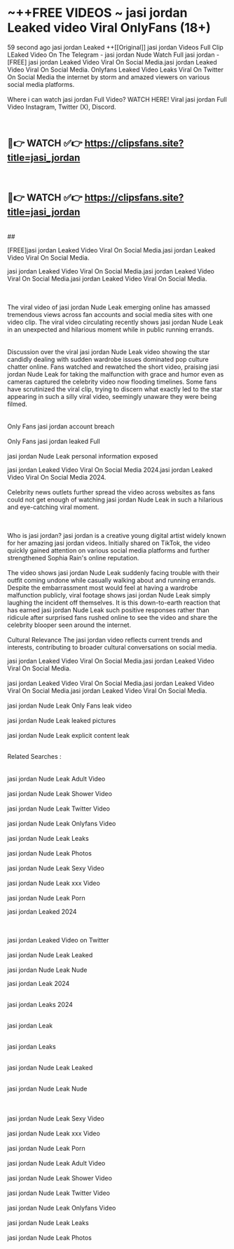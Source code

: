 # ~++FREE VIDEOS ~ jasi jordan Leaked video Viral OnlyFans (18+)<br>


59 second ago jasi jordan Leaked ++[[Original]] jasi jordan Videos Full Clip LEaked Video On The Telegram  - jasi jordan Nude  Watch Full jasi jordan - [FREE] jasi jordan Leaked Video Viral On Social Media.jasi jordan Leaked Video Viral On Social Media.   Onlyfans Leaked Video Leaks Viral On Twitter On Social Media the internet by storm and amazed viewers on various social media platforms. <br><br>
Where i can watch jasi jordan Full Video? WATCH HERE! Viral jasi jordan Full Video Instagram, Twitter (X), Discord. <br>


 <br>

##  🔴👉 WATCH ✅👉  <a href="https://clipsfans.site?title=jasi_jordan&ref=git">https://clipsfans.site?title=jasi_jordan</a> <br>
  <br>

##  🔴👉 WATCH ✅👉  <a href="https://clipsfans.site?title=jasi_jordan&ref=git">https://clipsfans.site?title=jasi_jordan</a> <br>
  <br>
  ##



[FREE]jasi jordan Leaked Video Viral On Social Media.jasi jordan Leaked Video Viral On Social Media. <br>

jasi jordan Leaked Video Viral On Social Media.jasi jordan Leaked Video Viral On Social Media.jasi jordan Leaked Video Viral On Social Media. <br>


  <br>

  <br>
The viral video of jasi jordan Nude Leak emerging online has amassed tremendous views across fan accounts and social media sites with one video clip. The viral video circulating recently shows jasi jordan Nude Leak in an unexpected and hilarious moment while in public running errands.<br>
<br>


<br>
Discussion over the viral jasi jordan Nude Leak video showing the star candidly dealing with sudden wardrobe issues dominated pop culture chatter online. Fans watched and rewatched the short video, praising jasi jordan Nude Leak for taking the malfunction with grace and humor even as cameras captured the celebrity video now flooding timelines. Some fans have scrutinized the viral clip, trying to discern what exactly led to the star appearing in such a silly viral video, seemingly unaware they were being filmed.<br>
<br>
<br> 
Only Fans jasi jordan account breach<br>
<br>
Only Fans jasi jordan leaked Full <br>
<br>
jasi jordan Nude Leak personal information exposed<br>

jasi jordan Leaked Video Viral On Social Media 2024.jasi jordan Leaked Video Viral On Social Media 2024. <br>
<br>
Celebrity news outlets further spread the video across websites as fans could not get enough of watching jasi jordan Nude Leak in such a hilarious and eye-catching viral moment.<br>
<br>

<br>
Who is jasi jordan? jasi jordan is a creative young digital artist widely known for her amazing jasi jordan videos. Initially shared on TikTok, the video quickly gained attention on various social media platforms and further strengthened Sophia Rain's online reputation.<br>
<br>
The video shows jasi jordan Nude Leak suddenly facing trouble with their outfit coming undone while casually walking about and running errands. Despite the embarrassment most would feel at having a wardrobe malfunction publicly, viral footage shows jasi jordan Nude Leak simply laughing the incident off themselves. It is this down-to-earth reaction that has earned jasi jordan Nude Leak such positive responses rather than ridicule after surprised fans rushed online to see the video and share the celebrity blooper seen around the internet.<br>
<br>
Cultural Relevance The jasi jordan video reflects current trends and interests, contributing to broader cultural conversations on social media.<br>

jasi jordan Leaked Video Viral On Social Media.jasi jordan Leaked Video Viral On Social Media.<br>
<br>
jasi jordan Leaked Video Viral On Social Media.jasi jordan Leaked Video Viral On Social Media.jasi jordan Leaked Video Viral On Social Media.<br>
<br>
jasi jordan Nude Leak Only Fans leak video<br>
<br>
jasi jordan Nude Leak leaked pictures<br>
<br>
jasi jordan Nude Leak explicit content leak<br>


<br>
Related Searches :<br>
<br>

<br>
jasi jordan Nude Leak Adult Video<br>
<br>
jasi jordan Nude Leak Shower Video<br>
<br>
jasi jordan Nude Leak Twitter Video<br>
<br>
jasi jordan Nude Leak Onlyfans Video<br>
<br>
jasi jordan Nude Leak Leaks<br>
<br>
jasi jordan Nude Leak Photos<br>

<br>
jasi jordan Nude Leak Sexy Video<br>
<br>
jasi jordan Nude Leak xxx Video<br>
<br>
jasi jordan Nude Leak Porn<br>

jasi jordan  Leaked 2024 <br> <br>
<br>

jasi jordan Leaked Video on Twitter <br>
<br>
jasi jordan Nude Leak Leaked<br>
<br>
jasi jordan Nude Leak Nude<br>


jasi jordan  Leak 2024 <br> <br>



jasi jordan  Leaks 2024 <br> <br>



 
jasi jordan  Leak<br> <br>



jasi jordan  Leaks<br> <br>


jasi jordan Nude Leak Leaked<br> <br>

jasi jordan Nude Leak Nude<br> <br>
<br> <br>
jasi jordan Nude Leak Sexy Video
<br> <br>
jasi jordan Nude Leak xxx Video
<br> <br>
jasi jordan Nude Leak Porn
<br> <br>
jasi jordan Nude Leak Adult Video
<br> <br>
jasi jordan Nude Leak Shower Video
<br> <br>
jasi jordan Nude Leak Twitter Video
<br> <br>
jasi jordan Nude Leak Onlyfans Video
<br> <br>
jasi jordan Nude Leak Leaks
<br> <br>
jasi jordan Nude Leak Photos






</p>




 



</p>










